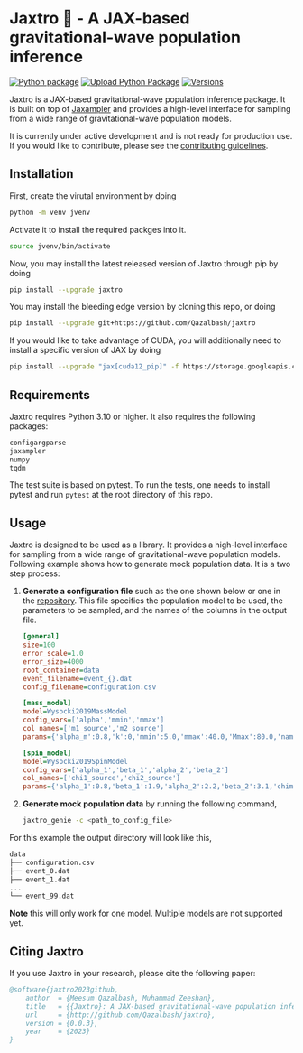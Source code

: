# Jaxtro 🔭 - A JAX-based gravitational-wave population inference

[![Python package](https://github.com/Qazalbash/jaxtro/actions/workflows/python-package.yml/badge.svg)](https://github.com/Qazalbash/jaxtro/actions/workflows/python-package.yml)
[![Upload Python Package](https://github.com/Qazalbash/jaxtro/actions/workflows/python-publish.yml/badge.svg)](https://github.com/Qazalbash/jaxtro/actions/workflows/python-publish.yml)
[![Versions](https://img.shields.io/pypi/pyversions/jaxtro.svg)](https://pypi.org/project/jaxtro/)

Jaxtro is a JAX-based gravitational-wave population inference package. It is built on top of [Jaxampler](https://github.com/Qazalbash/jaxampler) and provides a high-level interface for sampling from a wide range of gravitational-wave population models.

It is currently under active development and is not ready for production use. If you would like to contribute, please see the [contributing guidelines](CONTRIBUTING.md).

<!-- ## Features

- [x] 🚀 High-Performance Sampling: Leverage the power of JAX for high-speed, accurate sampling.
- [x] 🧩 Versatile Algorithms: A wide range of sampling methods to suit various applications.
- [x] 🔗 Easy Integration: Seamlessly integrates with existing JAX workflows. -->

## Installation
First, create the virutal environment by doing
```bash
python -m venv jvenv
```
Activate it to install the required packges into it.
```bash
source jvenv/bin/activate
```

Now, you may install the latest released version of Jaxtro through pip by doing

```bash
pip install --upgrade jaxtro
```

You may install the bleeding edge version by cloning this repo, or doing

```bash
pip install --upgrade git+https://github.com/Qazalbash/jaxtro
```

If you would like to take advantage of CUDA, you will additionally need to install a specific version of JAX by doing

```bash
pip install --upgrade "jax[cuda12_pip]" -f https://storage.googleapis.com/jax-releases/jax_cuda_releases.html
```

## Requirements

Jaxtro requires Python 3.10 or higher. It also requires the following packages:

```bash
configargparse
jaxampler
numpy
tqdm
```

The test suite is based on pytest. To run the tests, one needs to install pytest and run `pytest` at the root directory of this repo.

## Usage

Jaxtro is designed to be used as a library. It provides a high-level interface for sampling from a wide range of gravitational-wave population models. Following example shows how to generate mock population data. It is a two step process:

1. **Generate a configuration file** such as the one shown below or one in the [repository](example_config.ini). This file specifies the population model to be used, the parameters to be sampled, and the names of the columns in the output file.

    ```ini
    [general]
    size=100
    error_scale=1.0
    error_size=4000
    root_container=data
    event_filename=event_{}.dat
    config_filename=configuration.csv

    [mass_model]
    model=Wysocki2019MassModel
    config_vars=['alpha','mmin','mmax']
    col_names=['m1_source','m2_source']
    params={'alpha_m':0.8,'k':0,'mmin':5.0,'mmax':40.0,'Mmax':80.0,'name':'Wysocki2019MassModel_test'}

    [spin_model]
    model=Wysocki2019SpinModel
    config_vars=['alpha_1','beta_1','alpha_2','beta_2']
    col_names=['chi1_source','chi2_source']
    params={'alpha_1':0.8,'beta_1':1.9,'alpha_2':2.2,'beta_2':3.1,'chimax':1.0,'name':'Wysocki2019SpinModel_test'}
    ```

2. **Generate mock population data** by running the following command,

    ```bash
    jaxtro_genie -c <path_to_config_file>
    ```

For this example the output directory will look like this,

```bash
data
├── configuration.csv
├── event_0.dat
├── event_1.dat
...
└── event_99.dat
```

**Note** this will only work for one model. Multiple models are not supported yet.

## Citing Jaxtro

If you use Jaxtro in your research, please cite the following paper:

```bibtex
@software{jaxtro2023github,
    author  = {Meesum Qazalbash, Muhammad Zeeshan},
    title   = {{Jaxtro}: A JAX-based gravitational-wave population inference},
    url     = {http://github.com/Qazalbash/jaxtro},
    version = {0.0.3},
    year    = {2023}
}
```
